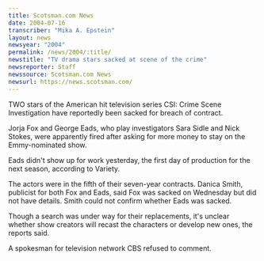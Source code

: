 ```yaml
---
title: Scotsman.com News
date: 2004-07-16
transcriber: "Mika A. Epstein"
layout: news
newsyear: "2004"
permalink: /news/2004/:title/
newstitle: "TV drama stars sacked at scene of the crime"
newsreporter: Staff
newssource: Scotsman.com News
newsurl: https://news.scotsman.com/
---
```


TWO stars of the American hit television series CSI: Crime Scene Investigation have reportedly been sacked for breach of contract.

Jorja Fox and George Eads, who play investigators Sara Sidle and Nick Stokes, were apparently fired after asking for more money to stay on the Emmy-nominated show.

Eads didn't show up for work yesterday, the first day of production for the next season, according to Variety.

The actors were in the fifth of their seven-year contracts. Danica Smith, publicist for both Fox and Eads, said Fox was sacked on Wednesday but did not have details. Smith could not confirm whether Eads was sacked.

Though a search was under way for their replacements, it's unclear whether show creators will recast the characters or develop new ones, the reports said.

A spokesman for television network CBS refused to comment.
